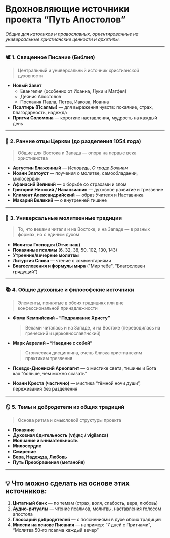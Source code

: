 # Вдохновляющие источники проекта “Путь Апостолов”

*Общие для католиков и православных, ориентированные на универсальные христианские ценности и архетипы.*

---

### 🕊️ **1. Священное Писание (Библия)**

> Центральный и универсальный источник христианской духовности
> 
- **Новый Завет**
    - Евангелия (особенно от Иоанна, Луки и Матфея)
    - Деяния Апостолов
    - Послания Павла, Петра, Иакова, Иоанна
- **Псалтирь (Псалмы)** — для выражения чувств: покаяние, страх, благодарность, надежда
- **Притчи Соломона** — короткие наставления, мудрость на каждый день

---

### 🧠 **2. Ранние отцы Церкви (до разделения 1054 года)**

> Общие для Востока и Запада — опора на первые века христианства
> 
- **Августин Блаженный** — *Исповедь*, *О граде Божием*
- **Иоанн Златоуст** — поучения о молитве, самообладании, милосердии
- **Афанасий Великий** — о борьбе со страхами и злом
- **Григорий Нисский / Назанзианин** — духовное развитие и трезвение
- **Климент Александрийский** — образ Учителя и Наставника
- **Макарий Великий** — о внутренней тишине

---

### 💬 **3. Универсальные молитвенные традиции**

> То, что веками читали и на Востоке, и на Западе — в разных формах, но с единым духом
> 
- **Молитва Господня (Отче наш)**
- **Покаянные псалмы** (6, 32, 38, 50, 102, 130, 143)
- **Утренние/вечерние молитвы**
- **Литургия Слова** — чтение с комментариями
- **Благословения и формулы мира** ("Мир тебе", "Благословен грядущий")

---

### 📚 **4. Общие духовные и философские источники**

> Элементы, принятые в обоих традициях или вне конфессиональной принадлежности
> 
- **Фома Кемпийский – “Подражание Христу”**
    
    > Веками читалась и на Западе, и на Востоке (переводилась на греческий и церковнославянский)
    > 
- **Марк Аврелий – “Наедине с собой”**
    
    > Стоическая дисциплина, очень близка христианским практикам трезвения
    > 
- **Псевдо-Дионисий Ареопагит** — о мистике света, тишины и Бога как “больше, чем можно сказать”
- **Иоанн Креста (частично)** — мистика “тёмной ночи души”, переживания без разделения

---

### 🪞 **5. Темы и добродетели из общих традиций**

> Основа ритма и смысловой структуры проекта
> 
- **Покаяние**
- **Духовная бдительность (νήψις / vigilanza)**
- **Молчание и внимательность**
- **Милосердие**
- **Смирение**
- **Вера, Надежда, Любовь**
- **Путь Преображения (метанойя)**

---

## 💡 Что можно сделать на основе этих источников:

1. **Цитатный банк** — по темам (страх, воля, слабость, вера, любовь)
2. **Аудио-ритуалы** — чтение псалмов, молитвы, наставления голосом апостола
3. **Глоссарий добродетелей** — с пояснениями в духе обоих традиций
4. **Миссии на основе Писания** — например: “7 дней с Притчами”, “Молитва 50-го псалма каждый вечер”